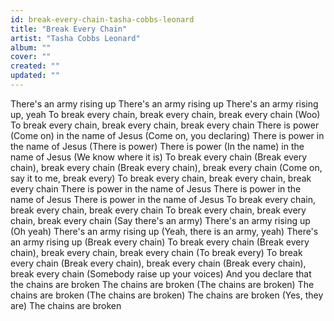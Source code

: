 ```yaml
---
id: break-every-chain-tasha-cobbs-leonard
title: "Break Every Chain"
artist: "Tasha Cobbs Leonard"
album: ""
cover: ""
created: ""
updated: ""
---
```


There's an army rising up
There's an army rising up
There's an army rising up, yeah
To break every chain, break every chain, break every chain (Woo)
To break every chain, break every chain, break every chain
There is power (Come on) in the name of Jesus (Come on, you declaring)
There is power in the name of Jesus (There is powеr)
There is power (In thе name) in the name of Jesus (We know where it is)
To break every chain (Break every chain), break every chain (Break every chain), break every chain (Come on, say it to me, break every)
To break every chain, break every chain, break every chain
There is power in the name of Jesus
There is power in the name of Jesus
There is power in the name of Jesus
To break every chain, break every chain, break every chain
To break every chain, break every chain, break every chain (Say there's an army)
There's an army rising up (Oh yeah)
There's an army rising up (Yeah, there is an army, yeah)
There's an army rising up (Break every chain)
To break every chain (Break every chain), break every chain, break every chain (To break every)
To break every chain (Break every chain), break every chain (Break every chain), break every chain (Somebody raise up your voices)
And you declare that the chains are broken
The chains are broken (The chains are broken)
The chains are broken (The chains are broken)
The chains are broken (Yes, they are)
The chains are broken
